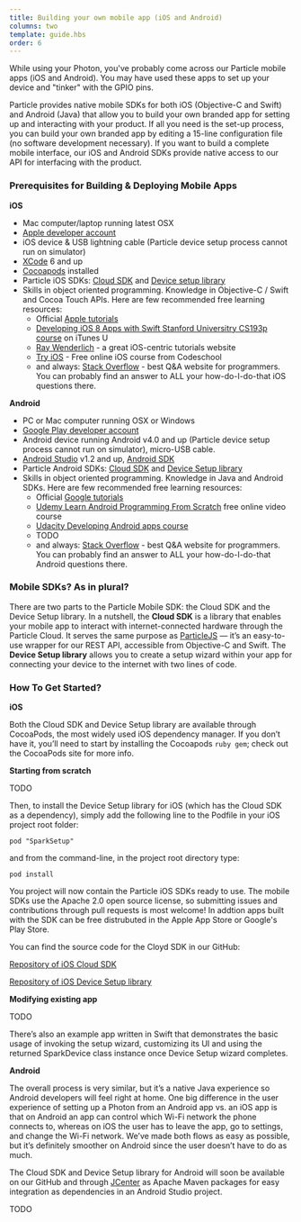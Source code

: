 ```yaml
---
title: Building your own mobile app (iOS and Android)
columns: two
template: guide.hbs
order: 6
---
```


While using your Photon, you've probably come across our Particle mobile apps (iOS and Android). You may have used these apps to set up your device and "tinker" with the GPIO pins.

Particle provides native mobile SDKs for both iOS (Objective-C and Swift) and Android (Java) that allow you to build your own branded app for setting up and interacting with your product. If all you need is the set-up process, you can build your own branded app by editing a 15-line configuration file (no software development necessary). If you want to build a complete mobile interface, our iOS and Android SDKs provide native access to our API for interfacing with the product.

### Prerequisites for Building & Deploying Mobile Apps

**iOS**

- Mac computer/laptop running latest OSX
- [Apple developer account](https://developer.apple.com/programs/)
- iOS device & USB lightning cable (Particle device setup process cannot run on simulator)
- [XCode](https://developer.apple.com/xcode/downloads/) 6 and up
- [Cocoapods](https://cocoapods.org/) installed
- Particle iOS SDKs: [Cloud SDK](http://docs.particle.io/photon/ios/#ios-cloud-sdk) and [Device setup library](http://docs.particle.io/photon/ios/#ios-device-setup-library)
- Skills in object oriented programming. Knowledge in Objective-C / Swift and Cocoa Touch APIs. Here are few recommended free learning resources:
	- Official [Apple tutorials](https://developer.apple.com/library/ios/referencelibrary/GettingStarted/RoadMapiOS/FirstTutorial.html#//apple_ref/doc/uid/TP40011343-CH3-SW1)
	- [Developing iOS 8 Apps with Swift Stanford Universitry CS193p course](https://itunes.apple.com/us/course/developing-ios-8-apps-swift/id961180099) on iTunes U
	- [Ray Wenderlich](http://www.raywenderlich.com/) - a great iOS-centric tutorials website 
	- [Try iOS](https://www.codeschool.com/courses/try-ios) - Free online iOS course from Codeschool
	- and always: [Stack Overflow](http://stackoverflow.com/questions/tagged/ios) - best Q&A website for programmers. You can probably find an answer to ALL your how-do-I-do-that iOS questions there.


**Android**

- PC or Mac computer running OSX or Windows
- [Google Play developer account](https://support.google.com/googleplay/android-developer/answer/6112435?hl=en)
- Android device running Android v4.0 and up (Particle device setup process cannot run on simulator), micro-USB cable.
- [Android Studio](https://developer.android.com/sdk/index.html) v1.2 and up, [Android SDK](https://developer.android.com/sdk/installing/index.html) 
- Particle Android SDKs: [Cloud SDK](TODO) and [Device Setup library](TODO)
- Skills in object oriented programming. Knowledge in Java and Android SDKs. Here are few recommended free learning resources:
	- Official [Google tutorials](https://developer.android.com/training/basics/firstapp/index.html)
	- [Udemy Learn Android Programming From Scratch](https://www.udemy.com/learn-android-programming-from-scratch-beta/) free online video course
	- [Udacity Developing Android apps course](https://www.udacity.com/course/developing-android-apps--ud853)
	- TODO
	- and always: [Stack Overflow](http://stackoverflow.com/questions/tagged/android) - best Q&A website for programmers. You can probably find an answer to ALL your how-do-I-do-that Android questions there.


### Mobile SDKs? As in plural?

There are two parts to the Particle Mobile SDK: the Cloud SDK and the Device Setup library.
In a nutshell, the **Cloud SDK** is a library that enables your mobile app to interact with internet-connected hardware through the Particle Cloud. It serves the same purpose as [ParticleJS](http://docs.particle.io/photon/javascript/) — it’s an easy-to-use wrapper for our REST API, accessible from Objective-C and Swift. The **Device Setup library** allows you to create a setup wizard within your app for connecting your device to the internet with two lines of code. 

### How To Get Started?

**iOS**

Both the Cloud SDK and Device Setup library are available through CocoaPods, the most widely used iOS dependency manager. If you don’t have it, you’ll need to start by installing the Cocoapods `ruby gem`; check out the CocoaPods site for more info. 

**Starting from scratch**

TODO

Then, to install the Device Setup library for iOS (which has the Cloud SDK as a dependency), simply add the following line to the Podfile in your iOS project root folder:

`pod "SparkSetup"`

and from the command-line, in the project root directory type:

`pod install`

You project will now contain the Particle iOS SDKs ready to use.
The mobile SDKs use the Apache 2.0 open source license, so submitting issues and contributions through pull requests is most welcome! In addtion apps built with the SDK can be free distrubuted in the Apple App Store or Google's Play Store.

You can find the source code for the Cloyd SDK in our GitHub:

[Repository of iOS Cloud SDK](https://github.com/spark/spark-sdk-ios)

[Repository of iOS Device Setup library](https://github.com/spark/spark-setup-ios)

**Modifying existing app**

TODO

There’s also an example app written in Swift that demonstrates the basic usage of invoking the setup wizard, customizing its UI and using the returned SparkDevice class instance once Device Setup wizard completes.

**Android**

The overall process is very similar, but it’s a native Java experience so Android developers will feel right at home.
One big difference in the user experience of setting up a Photon from an Android app vs. an iOS app is that on Android an app can control which Wi-Fi network the phone connects to, whereas on iOS the user has to leave the app, go to settings, and change the Wi-Fi network. We’ve made both flows as easy as possible, but it’s definitely smoother on Android since the user doesn’t have to do as much.

The Cloud SDK and Device Setup library for Android will soon be available on our GitHub and through [JCenter](https://bintray.com/bintray/jcenter) as Apache Maven packages for easy integration as dependencies in an Android Studio project.

TODO
